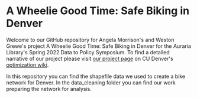 # A Wheelie Good Time: Safe Biking in Denver

Welcome to our GitHub repository for Angela Morrison's and Weston Grewe's project A Wheelie Good Time: Safe Biking in Denver for the Auraria Library's Spring 2022 Data to Policy Symposium. To find a detailed narrative of our project please visit [our project page](http://math.ucdenver.edu/~sborgwardt/wiki/index.php/A_Wheelie_Good_Time:_Safe_Biking_in_Denver) on CU Denver's [optimization wiki](http://math.ucdenver.edu/~sborgwardt/wiki/index.php/Main_Page). 

In this repository you can find the shapefile data we used to create a bike network for Denver. In the data_cleaning folder you can find our work preparing the network for analysis.
